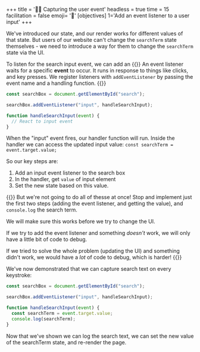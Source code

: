 +++
title = '🦻🏻 Capturing the user event'
headless = true
time = 15
facilitation = false
emoji= '🧩'
[objectives]
    1='Add an event listener to a user input'
+++

We've introduced our state, and our render works for different values of that state. But users of our website can't change the `searchTerm` state themselves - we need to introduce a way for them to change the `searchTerm` state via the UI.

To listen for the search input event, we can add an {{<tooltip title="event listener">}} An event listener waits for a specific **event** to occur. It runs in response to things like clicks, and key presses. We register listeners with <code>addEventListener</code> by passing the event name and a handling function. {{</tooltip>}}

```js
const searchBox = document.getElementById("search");

searchBox.addEventListener("input", handleSearchInput);

function handleSearchInput(event) {
  // React to input event
}
```

When the "input" event fires, our handler function will run. Inside the handler we can access the updated input value: `const searchTerm = event.target.value;`

So our key steps are:

1. Add an input event listener to the search box
2. In the handler, get `value` of input element
3. Set the new state based on this value.

{{<note type="warning" title="One thing at a time!">}}
But we're not going to do all of thesse at once! Stop and implement just the first two steps (adding the event listener, and getting the value), and `console.log` the search term.

We will make sure this works before we try to change the UI.

If we try to add the event listener and something _doesn't_ work, we will only have a little bit of code to debug.

If we tried to solve the whole problem (updating the UI) and something didn't work, we would have a _lot_ of code to debug, which is harder!
{{</note>}}

We've now demonstrated that we can capture search text on every keystroke:

```js
const searchBox = document.getElementById("search");

searchBox.addEventListener("input", handleSearchInput);

function handleSearchInput(event) {
  const searchTerm = event.target.value;
  console.log(searchTerm);
}
```

Now that we've shown we can log the search text, we can set the new value of the searchTerm state, and re-render the page.
